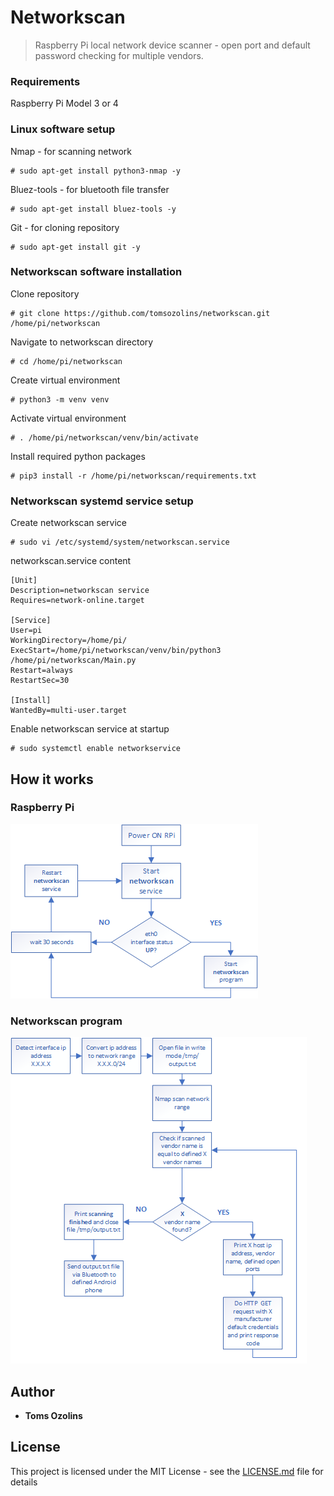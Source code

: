 # Networkscan
> Raspberry Pi local network device scanner - open port and default password checking for multiple vendors.
### Requirements
Raspberry Pi Model 3 or 4
### Linux software setup
Nmap - for scanning network
```
# sudo apt-get install python3-nmap -y
```
Bluez-tools - for bluetooth file transfer
```
# sudo apt-get install bluez-tools -y
```
Git - for cloning repository
```
# sudo apt-get install git -y
```
### Networkscan software installation
Clone repository
```
# git clone https://github.com/tomsozolins/networkscan.git /home/pi/networkscan
```
Navigate to networkscan directory
```
# cd /home/pi/networkscan
```
Create virtual environment
```
# python3 -m venv venv
```
Activate virtual environment
```
# . /home/pi/networkscan/venv/bin/activate
```
Install required python packages
```
# pip3 install -r /home/pi/networkscan/requirements.txt
```
### Networkscan systemd service setup
Create networkscan service
```
# sudo vi /etc/systemd/system/networkscan.service
```

networkscan.service content
```
[Unit]
Description=networkscan service
Requires=network-online.target

[Service]
User=pi
WorkingDirectory=/home/pi/
ExecStart=/home/pi/networkscan/venv/bin/python3 /home/pi/networkscan/Main.py
Restart=always
RestartSec=30

[Install]
WantedBy=multi-user.target
```
Enable networkscan service at startup
```
# sudo systemctl enable networkservice
```
## How it works
### Raspberry Pi
![Process flow diagram](process_flow_diagram.png)
### Networkscan program
![Program flow diagram](program_flow_diagram.png)

## Author
* **Toms Ozolins**

## License
This project is licensed under the MIT License - see the [LICENSE.md](LICENSE.md) file for details